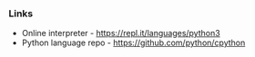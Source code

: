 ### Links

- Online interpreter - https://repl.it/languages/python3
- Python language repo - https://github.com/python/cpython

